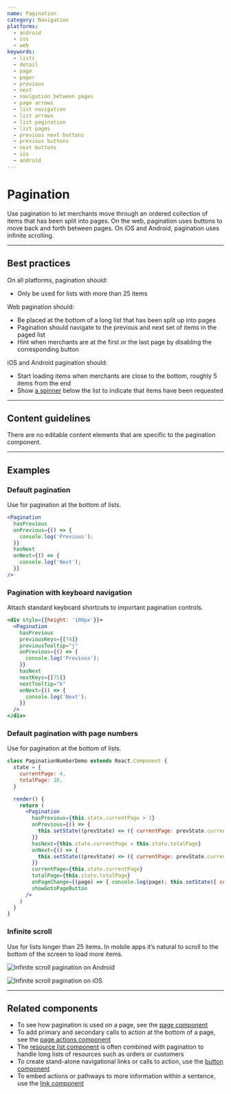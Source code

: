 ```yaml
---
name: Pagination
category: Navigation
platforms:
  - android
  - ios
  - web
keywords:
  - lists
  - detail
  - page
  - pager
  - previous
  - next
  - navigation between pages
  - page arrows
  - list navigation
  - list arrows
  - list pagination
  - list pages
  - previous next buttons
  - previous buttons
  - next buttons
  - ios
  - android
---
```


# Pagination

Use pagination to let merchants move through an ordered collection of items that has been split into pages. On the web, pagination uses buttons to move back and forth between pages. On iOS and Android, pagination uses infinite scrolling.

---

## Best practices

On all platforms, pagination should:

- Only be used for lists with more than 25 items

Web pagination should:

- Be placed at the bottom of a long list that has been split up into pages
- Pagination should navigate to the previous and next set of items in the paged list
- Hint when merchants are at the first or the last page by disabling the corresponding button

iOS and Android pagination should:

- Start loading items when merchants are close to the bottom, roughly 5 items from the end
- Show [a spinner](/components/feedback-indicators/spinner) below the list to indicate that items have been requested

---

## Content guidelines

There are no editable content elements that are specific to the pagination component.

---

## Examples

### Default pagination

<!-- example-for: web -->

Use for pagination at the bottom of lists.

```jsx
<Pagination
  hasPrevious
  onPrevious={() => {
    console.log('Previous');
  }}
  hasNext
  onNext={() => {
    console.log('Next');
  }}
/>
```

### Pagination with keyboard navigation

<!-- example-for: web -->

Attach standard keyboard shortcuts to important pagination controls.

```jsx
<div style={{height: '100px'}}>
  <Pagination
    hasPrevious
    previousKeys={[74]}
    previousTooltip="j"
    onPrevious={() => {
      console.log('Previous');
    }}
    hasNext
    nextKeys={[75]}
    nextTooltip="k"
    onNext={() => {
      console.log('Next');
    }}
  />
</div>
```

### Default pagination with page numbers

<!-- example-for: web -->

Use for pagination at the bottom of lists.

```jsx
class PaginationNumberDemo extends React.Component {
  state = {
    currentPage: 4,
    totalPage: 10,
  }

  render() {
    return (
      <Pagination
        hasPrevious={this.state.currentPage > 1}
        onPrevious={() => {
          this.setState((prevState) => ({ currentPage: prevState.currentPage-1 }))
        }}
        hasNext={this.state.currentPage < this.state.totalPage}
        onNext={() => {
          this.setState((prevState) => ({ currentPage: prevState.currentPage+1 }))
        }}
        currentPage={this.state.currentPage}
        totalPage={this.state.totalPage}
        onPageChange={(page) => { console.log(page); this.setState({ currentPage: page }) }}
        showGotoPageButton
      />
    )
  }
}

```

### Infinite scroll

<!-- example-for: ios, android -->

Use for lists longer than 25 items. In mobile apps it’s natural to scroll to the bottom of the screen to load more items.

<!-- content-for: android -->

![Infinite scroll pagination on Android](/public_images/components/Pagination/android/default@2x.png)

<!-- /content-for -->

<!-- content-for: ios -->

![Infinite scroll pagination on iOS](/public_images/components/Pagination/ios/default@2x.png)

<!-- /content-for -->

---

## Related components

- To see how pagination is used on a page, see the [page component](/components/structure/page)
- To add primary and secondary calls to action at the bottom of a page, see the [page actions component](/components/structure/page-actions)
- The [resource list component](/components/lists-and-tables/resource-list) is often combined with pagination to handle long lists of resources such as orders or customers
- To create stand-alone navigational links or calls to action, use the [button component](/components/actions/button)
- To embed actions or pathways to more information within a sentence, use the [link component](/components/navigation/link)
